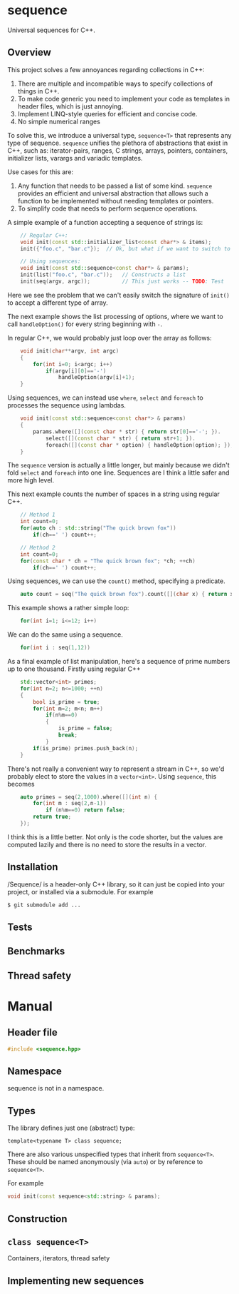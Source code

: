 # sequence

Universal sequences for C++.

## Overview

This project solves a few annoyances regarding collections in C++:

1. There are multiple and incompatible ways to specify collections of things in C++.
2. To make code generic you need to implement your code as templates in header files, which is just annoying.
3. Implement LINQ-style queries for efficient and concise code.
4. No simple numerical ranges

To solve this, we introduce a universal type, `sequence<T>` that represents any type of sequence. `sequence` unifies the plethora of abstractions that exist in C++, such as: iterator-pairs, ranges, C strings, arrays, pointers, containers, initializer lists, varargs and variadic templates.

Use cases for this are:

1. Any function that needs to be passed a list of some kind. `sequence` provides an efficient and universal abstraction that allows such a function to be implemented without needing templates or pointers.
2. To simplify code that needs to perform sequence operations.

A simple example of a function accepting a sequence of strings is:

```c++
    // Regular C++:
    void init(const std::initializer_list<const char*> & items);
    init({"foo.c", "bar.c"});  // Ok, but what if we want to switch to argv/argc?

    // Using sequences:
    void init(const std::sequence<const char*> & params);
    init(list("foo.c", "bar.c"));   // Constructs a list
    init(seq(argv, argc));          // This just works -- TODO: Test
```

Here we see the problem that we can't easily switch the signature of `init()` to accept a different type of array.

The next example shows the list processing of options, where we want to call `handleOption()` for every string beginning with `-`.

In regular C++, we would probably just loop over the array as follows:

```c++
    void init(char**argv, int argc)
    {
        for(int i=0; i<argc; i++)
            if(argv[i][0]=='-')
                handleOption(argv[i]+1);
    }
```

Using sequences, we can instead use `where`, `select` and `foreach` to processes the sequence using lambdas.

```c++
    void init(const std::sequence<const char*> & params)
    {
        params.where([](const char * str) { return str[0]=='-'; }).
            select([](const char * str) { return str+1; }).
            foreach([](const char * option) { handleOption(option); });
    }
```

The `sequence` version is actually a little longer, but mainly because we didn't fold `select` and `foreach` into one line. Sequences are I think a little safer and more high level. 

This next example counts the number of spaces in a string using regular C++.
```c++
    // Method 1
    int count=0;
    for(auto ch : std::string("The quick brown fox"))
        if(ch==' ') count++;

    // Method 2
    int count=0;
    for(const char * ch = "The quick brown fox"; *ch; ++ch)
        if(ch==' ') count++;
```

Using sequences, we can use the `count()` method, specifying a predicate.

```c++
    auto count = seq("The quick brown fox").count([](char x) { return x==' '; });
```

This example shows a rather simple loop:

```c++
    for(int i=1; i<=12; i++)
```

We can do the same using a sequence.

```c++
    for(int i : seq(1,12))
```

As a final example of list manipulation, here's a sequence of prime numbers up to one thousand. Firstly using regular C++

```c++
    std::vector<int> primes;
    for(int n=2; n<=1000; ++n)
    {
        bool is_prime = true;
        for(int m=2; m<n; m++)
            if(n%m==0)
            {
                is_prime = false;
                break;
            }
        if(is_prime) primes.push_back(n);
    }
```

There's not really a convenient way to represent a stream in C++, so we'd probably elect to store the values in a `vector<int>`. Using `sequence`, this becomes

```c++
    auto primes = seq(2,1000).where([](int n) {
        for(int m : seq(2,n-1))
            if (n%m==0) return false;
        return true;
    });
```

I think this is a little better. Not only is the code shorter, but the values are computed lazily and there is no need to store the results in a vector.

## Installation

/Sequence/ is a header-only C++ library, so it can just be copied into your project, or installed via a submodule. For example

```bash
$ git submodule add ...
```

## Tests

## Benchmarks

## Thread safety

# Manual

## Header file

```c++
#include <sequence.hpp>
```

## Namespace

sequence is not in a namespace.

## Types

The library defines just one (abstract) type:

```
template<typename T> class sequence;
```

There are also various unspecified types that inherit from `sequence<T>`. These should be named anonymously (via `auto`) or by reference to `sequence<T>`.

For example

```c++
void init(const sequence<std::string> & params);
```

## Construction




## `class sequence<T>`

Containers, iterators, thread safety

## Implementing new sequences

